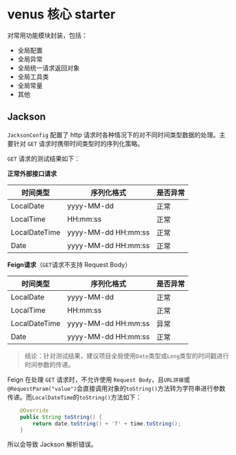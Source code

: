 # venus 核心 starter

对常用功能模块封装，包括：

* 全局配置
* 全局异常
* 全局统一请求返回对象
* 全局工具类
* 全局常量
* 其他

## Jackson

`JacksonConfig` 配置了 http 请求时各种情况下的对不同时间类型数据的处理。主要针对 `GET` 请求时携带时间类型时的序列化策略。

`GET` 请求的测试结果如下：

**正常外部接口请求**

| 时间类型      | 序列化格式          | 是否异常 |
| ------------- | ------------------- | -------- |
| LocalDate     | yyyy-MM-dd          | 正常     |
| LocalTime     | HH:mm:ss            | 正常     |
| LocalDateTime | yyyy-MM-dd HH:mm:ss | 正常     |
| Date          | yyyy-MM-dd HH:mm:ss | 正常     |

**Feign请求**（`GET`请求不支持 Request Body）

| 时间类型      | 序列化格式          | 是否异常 |
| ------------- | ------------------- | -------- |
| LocalDate     | yyyy-MM-dd          | 正常     |
| LocalTime     | HH:mm:ss            | 正常     |
| LocalDateTime | yyyy-MM-dd HH:mm:ss | 异常     |
| Date          | yyyy-MM-dd HH:mm:ss | 正常     |

> 结论：针对测试结果，建议项目全局使用`Date`类型或`Long`类型的时间戳进行时间参数的传递。

Feign 在处理 `GET` 请求时，不允许使用 `Request Body`，且`URL拼接`或`@RequestParam("value")`会直接调用对象的`toString()`方法转为字符串进行参数传递。而`LocalDateTime`的`toString()`方法如下：

```java
    @Override
    public String toString() {
        return date.toString() + 'T' + time.toString();
    }
```

所以会导致 Jackson 解析错误。